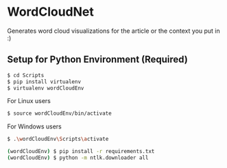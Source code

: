# WordCloudNet
Generates word cloud visualizations for the article or the context you put in :)

## Setup for Python Environment (Required)
```bash
$ cd Scripts
$ pip install virtualenv
$ virtualenv wordCloudEnv
```

For Linux users
```bash
$ source wordCloudEnv/bin/activate
```
For Windows users
```bash
$ .\wordCloudEnv\Scripts\activate
```

```bash
(wordCloudEnv) $ pip install -r requirements.txt
(wordCloudEnv) $ python -m ntlk.downloader all 
```
